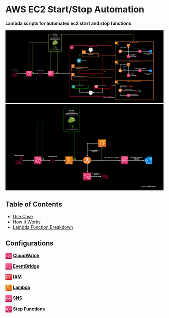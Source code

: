 # AWS EC2 Start/Stop Automation

**Lambda scripts for automated ec2 start and stop functions**

<img src="/source/images/lambda_startup_diagram.PNG">
<img src="/source/images/lambda_shutdown_diagram.png">


## Table of Contents
- [Use Case]()
- [How It Works]()
- [Lambda Function Breakdown]()

## Configurations

[<img align="center" src="/source/images/logos/CW_logo.PNG" width=4% height=4%>](how_to/cloudwatch/cw_config.md) 
[**CloudWatch**](how_to/cloudwatch/cw_config.md)

[<img align="center" src="/source/images/logos/eventbridge_logo.PNG" width=4% height=4%>](how_to/eventbridge/eventbridge_config.md) 
[**EventBridge**](how_to/eventbridge/eventbridge_config.md)

[<img align="center" src="/source/images/logos/IAM_logo.PNG" width=4% height=4%>](how_to/iam/iam_config.md)
[**IAM**](how_to/iam/iam_config.md)

[<img align="center" src="/source/images/logos/lambda_logo.PNG" width=4% height=4%>](how_to/lambda/lambda_config.md)
[**Lambda**](how_to/lambda/lambda_config.md)

[<img align="center" src="/source/images/logos/SNS_logo.PNG" width=4% height=4%>](how_to/sns/sns_config.md)
[**SNS**](how_to/sns/sns_config.md)

[<img align="center" src="/source/images/logos/Step_Functions_Logo.PNG" width=4% height=4%>](how_to/step_functions/step_function_config.md)
[**Step Functions**](how_to/step_functions/step_function_config.md)
